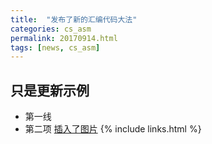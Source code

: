 ```yaml
---
title:  "发布了新的汇编代码大法"
categories: cs_asm
permalink: 20170914.html
tags: [news, cs_asm]
---
```


## 只是更新示例

 - 第一线
 - 第二项
[插入了图片](favicon.ico)
{% include links.html %}